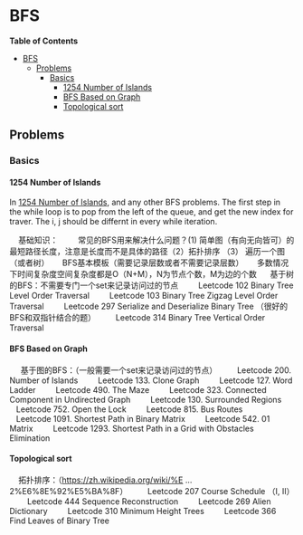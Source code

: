 # BFS
**Table of Contents**
- [BFS](#bfs)
  - [Problems](#problems)
    - [Basics](#basics)
      - [1254 Number of Islands](#1254-number-of-islands)
      - [BFS Based on Graph](#bfs-based-on-graph)
      - [Topological sort](#topological-sort)


## Problems
### Basics
#### 1254 Number of Islands
In [1254 Number of Islands](./1254_number_of_closed_islands.py), and any other BFS problems. The first step in the while loop is to pop from the left of the queue, and get the new index for traver. The i, j should be differnt in every while iteration.

    基础知识：
        常见的BFS用来解决什么问题？(1) 简单图（有向无向皆可）的最短路径长度，注意是长度而不是具体的路径（2）拓扑排序 （3） 遍历一个图（或者树）
     BFS基本模板（需要记录层数或者不需要记录层数）
     多数情况下时间复杂度空间复杂度都是O（N+M），N为节点个数，M为边的个数
     基于树的BFS：不需要专门一个set来记录访问过的节点
        Leetcode 102 Binary Tree Level Order Traversal
        Leetcode 103 Binary Tree Zigzag Level Order Traversal
        Leetcode 297 Serialize and Deserialize Binary Tree （很好的BFS和双指针结合的题）
        Leetcode 314 Binary Tree Vertical Order Traversal
#### BFS Based on Graph
     基于图的BFS：（一般需要一个set来记录访问过的节点）
        Leetcode 200. Number of Islands
        Leetcode 133. Clone Graph
        Leetcode 127. Word Ladder
        Leetcode 490. The Maze
        Leetcode 323. Connected Component in Undirected Graph
        Leetcode 130. Surrounded Regions
        Leetcode 752. Open the Lock
        Leetcode 815. Bus Routes
        Leetcode 1091. Shortest Path in Binary Matrix
        Leetcode 542. 01 Matrix
        Leetcode 1293. Shortest Path in a Grid with Obstacles Elimination

#### Topological sort
    拓扑排序：（https://zh.wikipedia.org/wiki/%E ... 2%E6%8E%92%E5%BA%8F）
        Leetcode 207 Course Schedule （I, II）
        Leetcode 444 Sequence Reconstruction
        Leetcode 269 Alien Dictionary
        Leetcode 310 Minimum Height Trees
        Leetcode 366 Find Leaves of Binary Tree